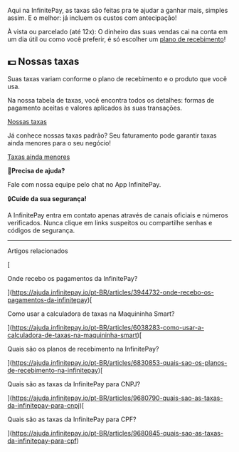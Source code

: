 Aqui na InfinitePay, as taxas são feitas pra te ajudar a ganhar mais, simples assim. E o melhor: já incluem os custos com antecipação!

À vista ou parcelado (até 12x): O dinheiro das suas vendas cai na conta em um dia útil ou como você preferir, é só escolher um [plano de recebimento](https://intercom.help/infinitepayio/pt-BR/articles/7020263-como-alterar-meu-plano-de-recebimentos)!

## **💵 Nossas taxas**

Suas taxas variam conforme o plano de recebimento e o produto que você usa.

Na nossa tabela de taxas, você encontra todos os detalhes: formas de pagamento aceitas e valores aplicados às suas transações.

[Nossas taxas](https://www.infinitepay.io/taxas)

Já conhece nossas taxas padrão? Seu faturamento pode garantir taxas ainda menores para o seu negócio!

[Taxas ainda menores](https://ajuda.infinitepay.io/pt-BR/articles/9455289-como-obter-taxas-ainda-mais-baixas)

🔔**Precisa de ajuda?**

Fale com nossa equipe pelo chat no App InfinitePay.

🔒**Cuide da sua segurança!**

A InfinitePay entra em contato apenas através de canais oficiais e números verificados. Nunca clique em links suspeitos ou compartilhe senhas e códigos de segurança.

___

Artigos relacionados

[

Onde recebo os pagamentos da InfinitePay?

](https://ajuda.infinitepay.io/pt-BR/articles/3944732-onde-recebo-os-pagamentos-da-infinitepay)[

Como usar a calculadora de taxas na Maquininha Smart?

](https://ajuda.infinitepay.io/pt-BR/articles/6038283-como-usar-a-calculadora-de-taxas-na-maquininha-smart)[

Quais são os planos de recebimento na InfinitePay?

](https://ajuda.infinitepay.io/pt-BR/articles/6830853-quais-sao-os-planos-de-recebimento-na-infinitepay)[

Quais são as taxas da InfinitePay para CNPJ?

](https://ajuda.infinitepay.io/pt-BR/articles/9680790-quais-sao-as-taxas-da-infinitepay-para-cnpj)[

Quais são as taxas da InfinitePay para CPF?

](https://ajuda.infinitepay.io/pt-BR/articles/9680845-quais-sao-as-taxas-da-infinitepay-para-cpf)